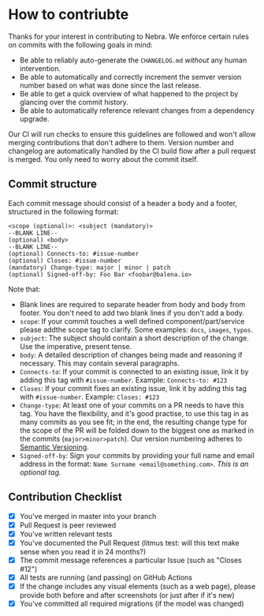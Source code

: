 # How to contriubte

Thanks for your interest in contributing to Nebra. We enforce certain rules on commits with the following goals in mind:

- Be able to reliably auto-generate the `CHANGELOG.md` _without_ any human intervention.
- Be able to automatically and correctly increment the semver version number based on what was done since the last release.
- Be able to get a quick overview of what happened to the project by glancing over the commit history.
- Be able to automatically reference relevant changes from a dependency upgrade.

Our CI will run checks to ensure this guidelines are followed and won't allow merging contributions that don't adhere to them. Version number and changelog are automatically handled by the CI build flow after a pull request is merged. You only need to worry about the commit itself.

## Commit structure

Each commit message should consist of a header a body and a footer, structured in the following format:

```
<scope (optional)>: <subject (mandatory)>
--BLANK LINE--
(optional) <body>
--BLANK LINE--
(optional) Connects-to: #issue-number
(optional) Closes: #issue-number
(mandatory) Change-type: major | minor | patch
(optional) Signed-off-by: Foo Bar <foobar@balena.io>
```

Note that:

- Blank lines are required to separate header from body and body from footer. You don't need to add two blank lines if you don't add a body.
- `scope`: If your commit touches a well defined component/part/service please addthe scope tag to clarify. Some examples: `docs`, `images`, `typos`.
- `subject`: The subject should contain a short description of the change. Use the imperative, present tense.
- `body`: A detailed description of changes being made and reasoning if necessary. This may contain several paragraphs.
- `Connects-to`: If your commit is connected to an existing issue, link it by adding this tag with `#issue-number`. Example: `Connects-to: #123`
- `Closes`: If your commit fixes an existing issue, link it by adding this tag with `#issue-number`. Example: `Closes: #123`
- `Change-type`: At least one of your commits on a PR needs to have this tag. You have the flexibility, and it's good practise, to use this tag in as many commits as you see fit; in the end, the resulting change type for the scope of the PR will be folded down to the biggest one as marked in the commits (`major>minor>patch`). Our version numbering adheres to [Semantic Versioning](http://semver.org/).
- `Signed-off-by`: Sign your commits by providing your full name and email address in the format: `Name Surname <email@something.com>`. _This is an optional tag._

## Contribution Checklist

- [x] You've merged in master into your branch
- [x] Pull Request is peer reviewed
- [x] You've written relevant tests
- [x] You've documented the Pull Request (litmus test: will this text make sense when you read it in 24 months?)
- [x] The commit message references a particular Issue (such as "Closes #12")
- [x] All tests are running (and passing) on GitHub Actions
- [x] If the change includes any visual elements (such as a web page), please provide both before and after screenshots (or just after if it's new)
- [x] You've committed all required migrations (if the model was changed)
